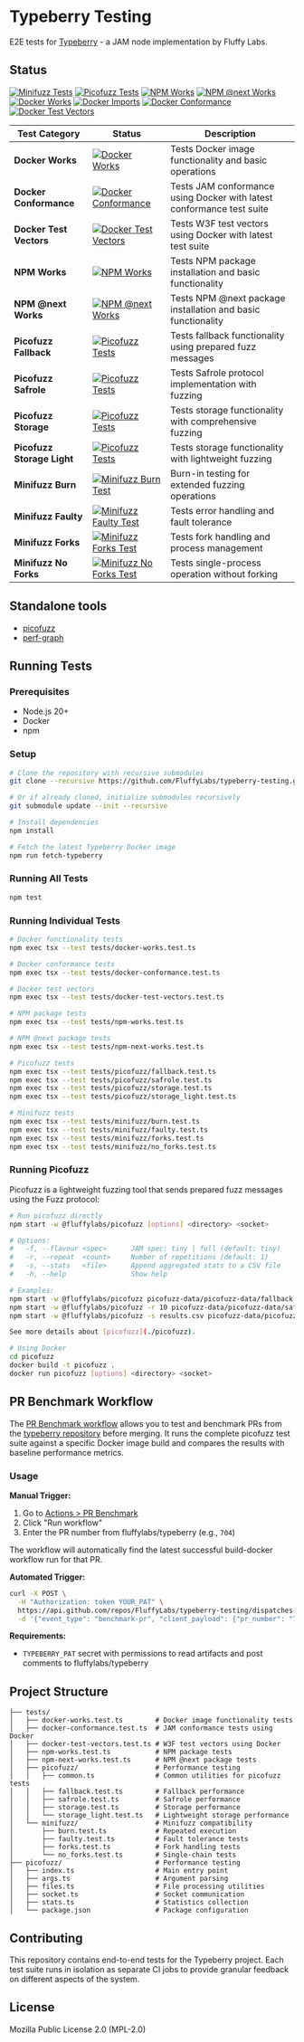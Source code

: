 # Typeberry Testing

E2E tests for [Typeberry](https://github.com/FluffyLabs/typeberry) - a JAM node implementation by Fluffy Labs.

## Status

[![Minifuzz Tests](https://github.com/FluffyLabs/typeberry-testing/actions/workflows/minifuzz.yml/badge.svg)](https://github.com/FluffyLabs/typeberry-testing/actions/workflows/minifuzz.yml)
[![Picofuzz Tests](https://github.com/FluffyLabs/typeberry-testing/actions/workflows/picofuzz.yml/badge.svg)](https://github.com/FluffyLabs/typeberry-testing/actions/workflows/picofuzz.yml)
[![NPM Works](https://github.com/FluffyLabs/typeberry-testing/actions/workflows/npm-works.yml/badge.svg)](https://github.com/FluffyLabs/typeberry-testing/actions/workflows/npm-works.yml)
[![NPM @next Works](https://github.com/FluffyLabs/typeberry-testing/actions/workflows/npm-next-works.yml/badge.svg)](https://github.com/FluffyLabs/typeberry-testing/actions/workflows/npm-next-works.yml)
[![Docker Works](https://github.com/FluffyLabs/typeberry-testing/actions/workflows/docker-works.yml/badge.svg)](https://github.com/FluffyLabs/typeberry-testing/actions/workflows/docker-works.yml)
[![Docker Imports](https://github.com/FluffyLabs/typeberry-testing/actions/workflows/docker-imports.yml/badge.svg)](https://github.com/FluffyLabs/typeberry-testing/actions/workflows/docker-imports.yml)
[![Docker Conformance](https://github.com/FluffyLabs/typeberry-testing/actions/workflows/docker-conformance.yml/badge.svg)](https://github.com/FluffyLabs/typeberry-testing/actions/workflows/docker-conformance.yml)
[![Docker Test Vectors](https://github.com/FluffyLabs/typeberry-testing/actions/workflows/docker-test-vectors.yml/badge.svg)](https://github.com/FluffyLabs/typeberry-testing/actions/workflows/docker-test-vectors.yml)

| Test Category | Status | Description |
|---------------|--------|-------------|
| **Docker Works** | [![Docker Works](https://github.com/FluffyLabs/typeberry-testing/actions/workflows/docker-works.yml/badge.svg)](https://github.com/FluffyLabs/typeberry-testing/actions/workflows/docker-works.yml) | Tests Docker image functionality and basic operations |
| **Docker Conformance** | [![Docker Conformance](https://github.com/FluffyLabs/typeberry-testing/actions/workflows/docker-conformance.yml/badge.svg)](https://github.com/FluffyLabs/typeberry-testing/actions/workflows/docker-conformance.yml) | Tests JAM conformance using Docker with latest conformance test suite |
| **Docker Test Vectors** | [![Docker Test Vectors](https://github.com/FluffyLabs/typeberry-testing/actions/workflows/docker-test-vectors.yml/badge.svg)](https://github.com/FluffyLabs/typeberry-testing/actions/workflows/docker-test-vectors.yml) | Tests W3F test vectors using Docker with latest test suite |
| **NPM Works** | [![NPM Works](https://github.com/FluffyLabs/typeberry-testing/actions/workflows/npm-works.yml/badge.svg)](https://github.com/FluffyLabs/typeberry-testing/actions/workflows/npm-works.yml) | Tests NPM package installation and basic functionality |
| **NPM @next Works** | [![NPM @next Works](https://github.com/FluffyLabs/typeberry-testing/actions/workflows/npm-next-works.yml/badge.svg)](https://github.com/FluffyLabs/typeberry-testing/actions/workflows/npm-next-works.yml) | Tests NPM @next package installation and basic functionality |
| **Picofuzz Fallback** | [![Picofuzz Tests](https://github.com/FluffyLabs/typeberry-testing/actions/workflows/picofuzz.yml/badge.svg)](https://github.com/FluffyLabs/typeberry-testing/actions/workflows/picofuzz.yml) | Tests fallback functionality using prepared fuzz messages |
| **Picofuzz Safrole** | [![Picofuzz Tests](https://github.com/FluffyLabs/typeberry-testing/actions/workflows/picofuzz.yml/badge.svg)](https://github.com/FluffyLabs/typeberry-testing/actions/workflows/picofuzz.yml) | Tests Safrole protocol implementation with fuzzing |
| **Picofuzz Storage** | [![Picofuzz Tests](https://github.com/FluffyLabs/typeberry-testing/actions/workflows/picofuzz.yml/badge.svg)](https://github.com/FluffyLabs/typeberry-testing/actions/workflows/picofuzz.yml) | Tests storage functionality with comprehensive fuzzing |
| **Picofuzz Storage Light** | [![Picofuzz Tests](https://github.com/FluffyLabs/typeberry-testing/actions/workflows/picofuzz.yml/badge.svg)](https://github.com/FluffyLabs/typeberry-testing/actions/workflows/picofuzz.yml) | Tests storage functionality with lightweight fuzzing |
| **Minifuzz Burn** | [![Minifuzz Burn Test](https://github.com/FluffyLabs/typeberry-testing/actions/workflows/minifuzz.yml/badge.svg?job=minifuzz-burn)](https://github.com/FluffyLabs/typeberry-testing/actions/workflows/minifuzz.yml) | Burn-in testing for extended fuzzing operations |
| **Minifuzz Faulty** | [![Minifuzz Faulty Test](https://github.com/FluffyLabs/typeberry-testing/actions/workflows/minifuzz.yml/badge.svg?job=minifuzz-faulty)](https://github.com/FluffyLabs/typeberry-testing/actions/workflows/minifuzz.yml) | Tests error handling and fault tolerance |
| **Minifuzz Forks** | [![Minifuzz Forks Test](https://github.com/FluffyLabs/typeberry-testing/actions/workflows/minifuzz.yml/badge.svg?job=minifuzz-forks)](https://github.com/FluffyLabs/typeberry-testing/actions/workflows/minifuzz.yml) | Tests fork handling and process management |
| **Minifuzz No Forks** | [![Minifuzz No Forks Test](https://github.com/FluffyLabs/typeberry-testing/actions/workflows/minifuzz.yml/badge.svg?job=minifuzz-no-forks)](https://github.com/FluffyLabs/typeberry-testing/actions/workflows/minifuzz.yml) | Tests single-process operation without forking |


## Standalone tools

- [picofuzz](./picofuzz)
- [perf-graph](./perf-graph)

## Running Tests

### Prerequisites

- Node.js 20+
- Docker
- npm

### Setup

```bash
# Clone the repository with recursive submodules
git clone --recursive https://github.com/FluffyLabs/typeberry-testing.git

# Or if already cloned, initialize submodules recursively
git submodule update --init --recursive

# Install dependencies
npm install

# Fetch the latest Typeberry Docker image
npm run fetch-typeberry
```

### Running All Tests

```bash
npm test
```

### Running Individual Tests

```bash
# Docker functionality tests
npm exec tsx --test tests/docker-works.test.ts

# Docker conformance tests
npm exec tsx --test tests/docker-conformance.test.ts

# Docker test vectors
npm exec tsx --test tests/docker-test-vectors.test.ts

# NPM package tests
npm exec tsx --test tests/npm-works.test.ts

# NPM @next package tests
npm exec tsx --test tests/npm-next-works.test.ts

# Picofuzz tests
npm exec tsx --test tests/picofuzz/fallback.test.ts
npm exec tsx --test tests/picofuzz/safrole.test.ts
npm exec tsx --test tests/picofuzz/storage.test.ts
npm exec tsx --test tests/picofuzz/storage_light.test.ts

# Minifuzz tests
npm exec tsx --test tests/minifuzz/burn.test.ts
npm exec tsx --test tests/minifuzz/faulty.test.ts
npm exec tsx --test tests/minifuzz/forks.test.ts
npm exec tsx --test tests/minifuzz/no_forks.test.ts
```

### Running Picofuzz

Picofuzz is a lightweight fuzzing tool that sends prepared fuzz messages using the Fuzz protocol:

```bash
# Run picofuzz directly
npm start -w @fluffylabs/picofuzz [options] <directory> <socket>

# Options:
#   -f, --flavour <spec>      JAM spec: tiny | full (default: tiny)
#   -r, --repeat  <count>     Number of repetitions (default: 1)
#   -s, --stats   <file>      Append aggregated stats to a CSV file
#   -h, --help                Show help

# Examples:
npm start -w @fluffylabs/picofuzz picofuzz-data/picofuzz-data/fallback /tmp/jam_target.sock
npm start -w @fluffylabs/picofuzz -r 10 picofuzz-data/picofuzz-data/safrole /tmp/jam_target.sock
npm start -w @fluffylabs/picofuzz -s results.csv picofuzz-data/picofuzz-data/storage /tmp/jam_target.sock

See more details about [picofuzz](./picofuzz).

# Using Docker
cd picofuzz
docker build -t picofuzz .
docker run picofuzz [options] <directory> <socket>
```

## PR Benchmark Workflow

The [PR Benchmark workflow](./.github/workflows/pr-benchmark.yml) allows you to test and benchmark PRs from the [typeberry repository](https://github.com/FluffyLabs/typeberry) before merging. It runs the complete picofuzz test suite against a specific Docker image build and compares the results with baseline performance metrics.

### Usage

**Manual Trigger:**
1. Go to [Actions > PR Benchmark](https://github.com/FluffyLabs/typeberry-testing/actions/workflows/pr-benchmark.yml)
2. Click "Run workflow"
3. Enter the PR number from fluffylabs/typeberry (e.g., `704`)

The workflow will automatically find the latest successful build-docker workflow run for that PR.

**Automated Trigger:**
```bash
curl -X POST \
  -H "Authorization: token YOUR_PAT" \
  https://api.github.com/repos/FluffyLabs/typeberry-testing/dispatches \
  -d '{"event_type": "benchmark-pr", "client_payload": {"pr_number": "704"}}'
```

**Requirements:**
- `TYPEBERRY_PAT` secret with permissions to read artifacts and post comments to fluffylabs/typeberry

## Project Structure

```
├── tests/
│   ├── docker-works.test.ts        # Docker image functionality tests
│   ├── docker-conformance.test.ts  # JAM conformance tests using Docker
│   ├── docker-test-vectors.test.ts # W3F test vectors using Docker
│   ├── npm-works.test.ts           # NPM package tests
│   ├── npm-next-works.test.ts      # NPM @next package tests
│   ├── picofuzz/                   # Performance testing
│   │   ├── common.ts               # Common utilities for picofuzz tests
│   │   ├── fallback.test.ts        # Fallback performance
│   │   ├── safrole.test.ts         # Safrole performance
│   │   ├── storage.test.ts         # Storage performance
│   │   └── storage_light.test.ts   # Lightweight storage performance
│   └── minifuzz/                   # Minifuzz compatibility
│       ├── burn.test.ts            # Repeated execution
│       ├── faulty.test.ts          # Fault tolerance tests
│       ├── forks.test.ts           # Fork handling tests
│       └── no_forks.test.ts        # Single-chain tests
├── picofuzz/                       # Performance testing
│   ├── index.ts                    # Main entry point
│   ├── args.ts                     # Argument parsing
│   ├── files.ts                    # File processing utilities
│   ├── socket.ts                   # Socket communication
│   ├── stats.ts                    # Statistics collection
│   └── package.json                # Package configuration
```

## Contributing

This repository contains end-to-end tests for the Typeberry project. Each test suite runs in isolation as separate CI jobs to provide granular feedback on different aspects of the system.

## License

Mozilla Public License 2.0 (MPL-2.0)
